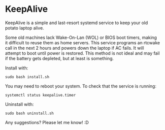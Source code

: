 # KeepAlive

KeepAlive is a simple and last-resort systemd service to keep your old potato laptop alive.

Some old machines lack Wake-On-Lan (WOL) or BIOS boot timers,
making it difficult to reuse them as home servers.
This service programs an rtcwake call in the next 2 hours and powers down the laptop if AC fails.
It will attempt to boot until power is restored.
This method is not ideal and may fail if the battery gets depleted, but at least is something.

Install with:
```shell
sudo bash install.sh
```

You may need to reboot your system.
To check that the service is running:
```shell
systemctl status keepalive.timer
```

Uninstall with:
```shell
sudo bash uninstall.sh
```

Any suggestions? Please let me know! :D

